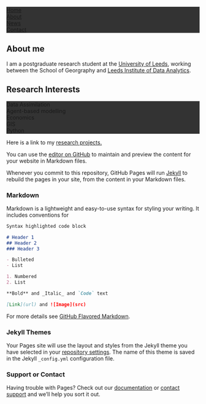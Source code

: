 
<head>
<style>
ul {
    list-style-type: none;
    margin: 0;
    padding: 0;
    overflow: hidden;
    background-color:#333;
}

li {
    float: left;
    border-right: none;
}

li:last-child {
    border-right: none;
}

li a {
    display: block;
    color: white;
    text-align: center;
    padding: 14px 16px;
    text-decoration: none;
}

li a:hover:not(.active) {
    background-color: #111;
}

.active {
    background-color: #FF8C00;
}
</style>
</head>
<body>

<ul>
  <li><a href="#home">Home</a></li>
  <li><a href="#about">About</a></li>
  <li><a href="#news">News</a></li>
  <li><a href="#contact">Contact</a></li>
</ul>

</body>


## About me

I am a postgraduate research student at the [University of Leeds](https://www.leeds.ac.uk/), working between the School of Georgraphy and [Leeds Institute of Data Analytics](https://lida.leeds.ac.uk/).



## Research Interests
- Data Assimilation
- Agent-based modelling
- Economics
- GIS
- Python

Here is a link to my [research projects.](ResearchProjects.md)

You can use the [editor on GitHub](https://github.com/deborah-O/deborah-O.github.io/edit/master/index.md) to maintain and preview the content for your website in Markdown files.

Whenever you commit to this repository, GitHub Pages will run [Jekyll](https://jekyllrb.com/) to rebuild the pages in your site, from the content in your Markdown files.

### Markdown

Markdown is a lightweight and easy-to-use syntax for styling your writing. It includes conventions for

```markdown
Syntax highlighted code block

# Header 1
## Header 2
### Header 3

- Bulleted
- List

1. Numbered
2. List

**Bold** and _Italic_ and `Code` text

[Link](url) and ![Image](src)
```

For more details see [GitHub Flavored Markdown](https://guides.github.com/features/mastering-markdown/).

### Jekyll Themes

Your Pages site will use the layout and styles from the Jekyll theme you have selected in your [repository settings](https://github.com/deborah-O/deborah-O.github.io/settings). The name of this theme is saved in the Jekyll `_config.yml` configuration file.

### Support or Contact

Having trouble with Pages? Check out our [documentation](https://help.github.com/categories/github-pages-basics/) or [contact support](https://github.com/contact) and we’ll help you sort it out.

